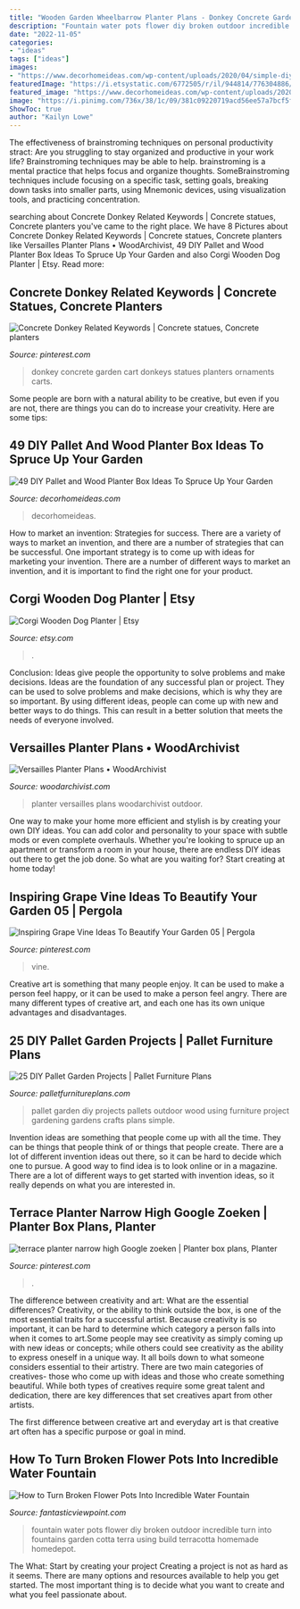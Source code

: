 ```yaml
---
title: "Wooden Garden Wheelbarrow Planter Plans - Donkey Concrete Garden Cart Donkeys Statues Planters Ornaments Carts"
description: "Fountain water pots flower diy broken outdoor incredible turn into fountains garden cotta terra using build terracotta homemade homedepot"
date: "2022-11-05"
categories:
- "ideas"
tags: ["ideas"]
images:
- "https://www.decorhomeideas.com/wp-content/uploads/2020/04/simple-diy-wood-planter-box.jpg"
featuredImage: "https://i.etsystatic.com/6772505/r/il/944814/776304886/il_794xN.776304886_isxl.jpg"
featured_image: "https://www.decorhomeideas.com/wp-content/uploads/2020/04/simple-diy-wood-planter-box.jpg"
image: "https://i.pinimg.com/736x/38/1c/09/381c09220719acd56ee57a7bcf5f38fd.jpg"
ShowToc: true
author: "Kailyn Lowe"
---
```



The effectiveness of brainstroming techniques on personal productivity
stract:
Are you struggling to stay organized and productive in your work life? Brainstroming techniques may be able to help. brainstroming is a mental practice that helps focus and organize thoughts. SomeBrainstroming techniques include focusing on a specific task, setting goals, breaking down tasks into smaller parts, using Mnemonic devices, using visualization tools, and practicing concentration.

	

		
searching about Concrete Donkey Related Keywords | Concrete statues, Concrete planters you've came to the right place. We have 8 Pictures about Concrete Donkey Related Keywords | Concrete statues, Concrete planters like Versailles Planter Plans • WoodArchivist, 49 DIY Pallet and Wood Planter Box Ideas To Spruce Up Your Garden and also Corgi Wooden Dog Planter | Etsy. Read more:
		
    
## Concrete Donkey Related Keywords | Concrete Statues, Concrete Planters

<img loading=lazy src="https://i.pinimg.com/736x/38/1c/09/381c09220719acd56ee57a7bcf5f38fd.jpg" onerror="this.onerror=null;this.src='https://tse1.mm.bing.net/th?id=OIP.RLSZLrKJBzS5g6hve4sLDAHaE7&amp;pid=15.1';" alt="Concrete Donkey Related Keywords | Concrete statues, Concrete planters">

_Source: pinterest.com_

>donkey concrete garden cart donkeys statues planters ornaments carts. 

	

Some people are born with a natural ability to be creative, but even if you are not, there are things you can do to increase your creativity. Here are some tips:

    
## 49 DIY Pallet And Wood Planter Box Ideas To Spruce Up Your Garden

<img loading=lazy src="https://www.decorhomeideas.com/wp-content/uploads/2020/04/simple-diy-wood-planter-box.jpg" onerror="this.onerror=null;this.src='https://tse1.mm.bing.net/th?id=OIP.IhwLI4_P_-rWZ4excgmMjwHaLH&amp;pid=15.1';" alt="49 DIY Pallet and Wood Planter Box Ideas To Spruce Up Your Garden">

_Source: decorhomeideas.com_

>decorhomeideas. 

	

How to market an invention: Strategies for success.
There are a variety of ways to market an invention, and there are a number of strategies that can be successful. One important strategy is to come up with ideas for marketing your invention. There are a number of different ways to market an invention, and it is important to find the right one for your product.

    
## Corgi Wooden Dog Planter | Etsy

<img loading=lazy src="https://i.etsystatic.com/6772505/r/il/944814/776304886/il_794xN.776304886_isxl.jpg" onerror="this.onerror=null;this.src='https://tse4.mm.bing.net/th?id=OIP.2slGpwHy8eYsMehlHGPkdAHaJv&amp;pid=15.1';" alt="Corgi Wooden Dog Planter | Etsy">

_Source: etsy.com_

>. 

	

Conclusion: Ideas give people the opportunity to solve problems and make decisions.
Ideas are the foundation of any successful plan or project. They can be used to solve problems and make decisions, which is why they are so important. By using different ideas, people can come up with new and better ways to do things. This can result in a better solution that meets the needs of everyone involved.

    
## Versailles Planter Plans • WoodArchivist

<img loading=lazy src="http://woodarchivist.com/wp-content/uploads/2015/10/52-Versailles-Planter-Plans-4.jpg" onerror="this.onerror=null;this.src='https://tse1.mm.bing.net/th?id=OIP.y867a-bnTfFo9zkAV9SaCwHaKW&amp;pid=15.1';" alt="Versailles Planter Plans • WoodArchivist">

_Source: woodarchivist.com_

>planter versailles plans woodarchivist outdoor. 

	

One way to make your home more efficient and stylish is by creating your own DIY ideas. You can add color and personality to your space with subtle mods or even complete overhauls. Whether you're looking to spruce up an apartment or transform a room in your house, there are endless DIY ideas out there to get the job done. So what are you waiting for? Start creating at home today!

    
## Inspiring Grape Vine Ideas To Beautify Your Garden 05 | Pergola

<img loading=lazy src="https://i.pinimg.com/736x/e3/75/04/e37504dca6a2c73d0ba6e3c32092c357.jpg" onerror="this.onerror=null;this.src='https://tse1.mm.bing.net/th?id=OIP.IMUd-pQVaaUSQxlVHdMH_gHaKA&amp;pid=15.1';" alt="Inspiring Grape Vine Ideas To Beautify Your Garden 05 | Pergola">

_Source: pinterest.com_

>vine. 

	

Creative art is something that many people enjoy. It can be used to make a person feel happy, or it can be used to make a person feel angry. There are many different types of creative art, and each one has its own unique advantages and disadvantages.

    
## 25 DIY Pallet Garden Projects | Pallet Furniture Plans

<img loading=lazy src="http://palletfurnitureplans.com/wp-content/uploads/2013/12/pallet-garden-11.jpg" onerror="this.onerror=null;this.src='https://tse3.mm.bing.net/th?id=OIP.EhjyOFU5F_iYICigc1p4UgHaKC&amp;pid=15.1';" alt="25 DIY Pallet Garden Projects | Pallet Furniture Plans">

_Source: palletfurnitureplans.com_

>pallet garden diy projects pallets outdoor wood using furniture project gardening gardens crafts plans simple. 

	

Invention ideas are something that people come up with all the time. They can be things that people think of or things that people create. There are a lot of different invention ideas out there, so it can be hard to decide which one to pursue. A good way to find idea is to look online or in a magazine. There are a lot of different ways to get started with invention ideas, so it really depends on what you are interested in.

    
## Terrace Planter Narrow High Google Zoeken | Planter Box Plans, Planter

<img loading=lazy src="https://i.pinimg.com/736x/b5/18/3a/b5183a2976e3e89f16356a2fd8566eea.jpg" onerror="this.onerror=null;this.src='https://tse4.mm.bing.net/th?id=OIP.rhhqWKMwhvaacP_L0TOjeAAAAA&amp;pid=15.1';" alt="terrace planter narrow high Google zoeken | Planter box plans, Planter">

_Source: pinterest.com_

>. 

	

The difference between creativity and art: What are the essential differences?
Creativity, or the ability to think outside the box, is one of the most essential traits for a successful artist. Because creativity is so important, it can be hard to determine which category a person falls into when it comes to art.Some people may see creativity as simply coming up with new ideas or concepts; while others could see creativity as the ability to express oneself in a unique way. It all boils down to what someone considers essential to their artistry.
There are two main categories of creatives- those who come up with ideas and those who create something beautiful. While both types of creatives require some great talent and dedication, there are key differences that set creatives apart from other artists. 

The first difference between creative art and everyday art is that creative art often has a specific purpose or goal in mind.

    
## How To Turn Broken Flower Pots Into Incredible Water Fountain

<img loading=lazy src="http://www.fantasticviewpoint.com/wp-content/uploads/2017/02/160307HDfountain86-HERO-634x951.jpg" onerror="this.onerror=null;this.src='https://tse4.mm.bing.net/th?id=OIP.Sob2Fmznt6k0FTvhV4igQwHaLH&amp;pid=15.1';" alt="How to Turn Broken Flower Pots Into Incredible Water Fountain">

_Source: fantasticviewpoint.com_

>fountain water pots flower diy broken outdoor incredible turn into fountains garden cotta terra using build terracotta homemade homedepot. 

	

The What: Start by creating your project
Creating a project is not as hard as it seems. There are many options and resources available to help you get started. The most important thing is to decide what you want to create and what you feel passionate about.

